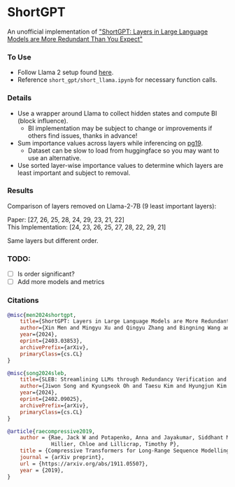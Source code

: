 # ShortGPT
An unofficial implementation of ["ShortGPT: Layers in Large Language Models are More Redundant Than You Expect"](https://arxiv.org/pdf/2403.03853)

### To Use
- Follow Llama 2 setup found [here](https://github.com/facebookresearch/llama).
- Reference `short_gpt/short_llama.ipynb` for necessary function calls.


### Details
- Use a wrapper around Llama to collect hidden states and compute BI (block influence).
  - BI implementation may be subject to change or improvements if others find issues, thanks in advance!
- Sum importance values across layers while inferencing on [pg19](https://huggingface.co/datasets/pg19).
  - Dataset can be slow to load from huggingface so you may want to use an alternative.
- Use sorted layer-wise importance values to determine which layers are least important and subject to removal.


### Results
Comparison of layers removed on Llama-2-7B (9 least important layers):

Paper: [27, 26, 25, 28, 24, 29, 23, 21, 22] \
This Implementation: [24, 23, 26, 25, 27, 28, 22, 29, 21]

Same layers but different order.

### TODO:
- [ ] Is order significant?
- [ ] Add more models and metrics

### Citations
```bibtex
@misc{men2024shortgpt,
    title={ShortGPT: Layers in Large Language Models are More Redundant Than You Expect}, 
    author={Xin Men and Mingyu Xu and Qingyu Zhang and Bingning Wang and Hongyu Lin and Yaojie Lu and Xianpei Han and Weipeng Chen},
    year={2024},
    eprint={2403.03853},
    archivePrefix={arXiv},
    primaryClass={cs.CL}
}

@misc{song2024sleb,
    title={SLEB: Streamlining LLMs through Redundancy Verification and Elimination of Transformer Blocks}, 
    author={Jiwon Song and Kyungseok Oh and Taesu Kim and Hyungjun Kim and Yulhwa Kim and Jae-Joon Kim},
    year={2024},
    eprint={2402.09025},
    archivePrefix={arXiv},
    primaryClass={cs.CL}
}

@article{raecompressive2019,
    author = {Rae, Jack W and Potapenko, Anna and Jayakumar, Siddhant M and
              Hillier, Chloe and Lillicrap, Timothy P},
    title = {Compressive Transformers for Long-Range Sequence Modelling},
    journal = {arXiv preprint},
    url = {https://arxiv.org/abs/1911.05507},
    year = {2019},
}
```

